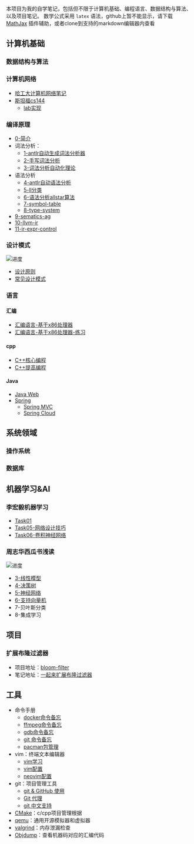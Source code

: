 本项目为我的自学笔记，包括但不限于计算机基础、编程语言、数据结构与算法、以及项目笔记。
数学公式采用 `latex` 语法，github上暂不能显示，请下载 [MathJax](https://chrome.google.com/webstore/detail/mathjax-plugin-for-github/ioemnmodlmafdkllaclgeombjnmnbima) 插件辅助，或者clone到支持的markdown编辑器内查看

## 计算机基础

### 数据结构与算法


### 计算机网络

- [哈工大计算机网络笔记](base/cnet/哈工大/README.md)
- [斯坦福cs144](pojo/cs144%201/cs144%20Introdiction.md)
	- [lab实现](pojo/cs144%201/cs144%20Introdiction.md#Lab实现)

### 编译原理

- [0-简介](base/compiler/nju编译原理/notes/0-intro.md)
- 词法分析：
	- [1-antlr自动生成词法分析器](base/compiler/nju编译原理/notes/1-lexer-antlr.md)
	- [2-手写词法分析](base/compiler/nju编译原理/notes/2-lexer-handwrite.md)
	- [3-词法分析自动化理论](base/compiler/nju编译原理/notes/3-lexer-automata.md)
- 语法分析
	- [4-antlr自动语法分析](base/compiler/nju编译原理/notes/4-parser-cfg-antlr.md)
	- [5-ll分类](base/compiler/nju编译原理/notes/5-parser-ll.md)
	- [6-语法分析allstar算法](base/compiler/nju编译原理/notes/6-parser-ll-allstar.md)
	- [7-symbol-table](base/compiler/nju编译原理/notes/7-symbol-table.md)
	- [8-type-system](base/compiler/nju编译原理/notes/8-type-system.md)
- [9-sematics-ag](base/compiler/nju编译原理/notes/9-sematics-ag.md)
- [10-llvm-ir](base/compiler/nju编译原理/notes/10-llvm-ir.md)
- [11-ir-expr-control](base/compiler/nju编译原理/notes/11-ir-expr-control.md)

### 设计模式
![进度](https://progress-bar.dev/5/?scale=28&suffix=/28)
- [设计原则](base/design-pattern/README.md#设计原则)
- [常见设计模式](base/design-pattern/README.md#常见设计模式)

### 语言

#### 汇编
- [汇编语言-基于x86处理器](base/lang/assembly/汇编语言-基于x86处理器.md)
- [汇编语言-基于x86处理器-练习](base/lang/assembly/汇编语言-基于x86处理器-练习.md)

#### cpp
- [C++核心编程](base/lang/cpp/C++核心编程.md)
- [C++提高编程](base/lang/cpp/C++提高编程.md)

#### Java

- [Java Web](base/lang/Java/Java%20Web.md)
- [Spring](base/lang/Java/spring/Spring.md)
	- [Spring MVC](base/lang/Java/spring/SpringMVC.md)
	- [Spring Cloud](base/lang/Java/spring/spring-cloud/README.md)
## 系统领域

### 操作系统


### 数据库


## 机器学习&AI

### 李宏毅机器学习
- [Task01](ai/LeeML/Task01.md)
- [Task05-网络设计技巧](ai/LeeML/Task05-网络设计技巧.md)
- [Task06-卷积神经网络](ai/LeeML/Task06-卷积神经网络.md)

### 周志华西瓜书浅读

![进度](https://progress-bar.dev/6/?scale=16&suffix=/16)
- [3-线性模型](ai/watermelon/3-线性模型.md)
- [4-决策树](ai/watermelon/4-决策树.md)
- [5-神经网络](ai/watermelon/5-神经网络.md)
- [6-支持向量机](ai/watermelon/6-svm.md)
- 7-贝叶斯分类
- 8-集成学习


## 项目

### 扩展布隆过滤器
- 项目地址：[bloom-filter](https://github.com/hyperv0id/bloom-filter)
- 笔记地址：[一起来扩展布隆过滤器](pojo/字节镜像计划/一起来扩展布隆过滤器/项目内容.md)



## 工具

- 命令手册
	- [docker命令备忘](tools/cheatsheets/docker命令备忘.md)
	- [ffmpeg命令备忘](tools/cheatsheets/ffmpeg命令备忘.md)
	- [gdb命令备忘](tools/cheatsheets/gdb命令备忘.md)
	- [git 命令备忘](tools/cheatsheets/git%20命令备忘.md)
	- [pacman包管理](tools/linux/pacman包管理.md)
- vim：终端文本编辑器
	- [vim学习](tools/vim/什么是vim.md)
	- [vim配置](tools/vim/vim配置.md)
	- [neovim配置](tools/vim/neovim配置.md)
- git：项目管理工具
	- [git & GitHub 使用](tools/git/git%20&%20GitHub%20使用.md)
	- [Git 代理](tools/git/Git%20代理.md)
	- [git 中文支持](tools/git/git%20中文支持.md)
- [CMake](tools/CMake.md)：c/cpp项目管理根据
- [qemu](tools/qemu.md)：通用开源模拟器和虚拟器
- [valgrind](tools/valgrind.md)：内存泄漏检查
- [Objdump](tools/linux/Objdump命令.md)：查看机器码对应的汇编代码
